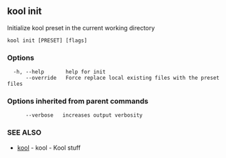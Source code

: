 ## kool init

Initialize kool preset in the current working directory

```
kool init [PRESET] [flags]
```

### Options

```
  -h, --help       help for init
      --override   Force replace local existing files with the preset files
```

### Options inherited from parent commands

```
      --verbose   increases output verbosity
```

### SEE ALSO

* [kool](kool.md)	 - kool - Kool stuff

